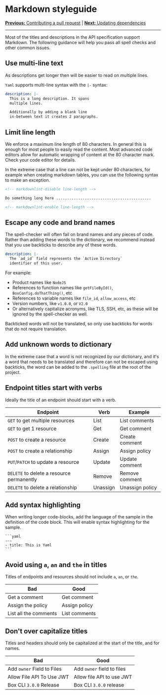 # Markdown styleguide

[**Previous:** Contributing a pull request](./pull-request.md) |
[**Next:** Updating dependencies](./depdendencies.md)

---

Most of the titles and descriptions in the API specification support Markdown.
The following guidance will help you pass all spell checks and other common
issues.

## Use multi-line text

As descriptions get longer then will be easier to read on multiple lines.

`Yaml` supports multi-line syntax with the `|-` syntax:

```yaml
description: |-
  This is a long description. It spans 
  multiple lines.

  Additionally by adding a blank line
  in-between text it creates 2 paragraphs.
```

## Limit line length

We enforce a maximum line length of 80 characters. In general this is enough for
most people to easily read the content. Most advanced code editors allow for
automatic wrapping of content at the 80 character mark. Check your code editor
for details.

In the extreme case that a line can not be kept under 80 characters, for example
when creating markdown tables, you can use the following syntax to make an
exception.

```md
<!-- markdownlint-disable line-length -->

Do something long here ...........................................

<!-- markdownlint-enable line-length -->
```

## Escape any code and brand names

The spell-checker will often fail on brand names
and any pieces of code. Rather than adding these
words to the dictionary, we recommend instead that you
use backticks to describe any of these words.

```yaml
description: |-
  The `ad_id` field represents the `Active Directory`
  identifier of this user.
```

For example:

* Product names like `NodeJS`
* References to function names like `getFileById()`, `BoxConfig.doThatThing()`,
  etc 
* References to variable names like `file_id`, `allow_access`, etc
* Version numbers, like `v1.0.0`, or `V2.0`
* Or alternatively capitalize acronyms, like TLS, SSH, etc, as these will be
  ignored by the spell-checker as well.

Backticked words will not be translated, so only use
backticks for words that do not require translation.

## Add unknown words to dictionary

In the extreme case that a word is not recognized
by our dictionary, and it's a word that needs to be
translated and therefore can not be escaped using
backticks, the word can be added to the `.spelling`
file at the root of the project.

## Endpoint titles start with verbs

Ideally the title of an endpoint should start with
a verb. 

| Endpoint                                  | Verb     | Example         |
|-------------------------------------------|----------|-----------------|
| `GET` to get multiple resources           | List     | List comments   |
| `GET` to get 1 resource                   | Get      | Get comment     |
| `POST` to create a resource               | Create   | Create comment  |
| `POST` to create a relationship           | Assign   | Assign policy   |
| `PUT`/`PATCH` to update a resource        | Update   | Update comment  |
| `DELETE` to delete a resource permanently | Remove   | Remove comment  |
| `DELETE` to delete a relationship         | Unassign | Unassign policy |

## Add syntax highlighting 

When writing longer code-blocks, add the language of the sample in the
definition of the code block. This will enable syntax highlighting for the
sample.

<!-- markdownlint-disable code-fence-style fenced-code-language -->

~~~
```yaml
---
- title: This is Yaml
```
~~~

<!-- markdownlint-enable code-fence-style fenced-code-language -->

## Avoid using `a`, `an` and `the` in titles

Titles of endpoints and resources should not include `a`, `an`, or `the`.

| Bad                   | Good          |
|-----------------------|---------------|
| Get a comment         | Get comment   |
| Assign the policy     | Assign policy |
| List all the comments | List comments |

## Don't over capitalize titles

Titles and headers should only be capitalized at the start of the title, and for
names.

| Bad                        | Good                       |
|----------------------------|----------------------------|
| Add `owner` Field to Files | Add `owner` field to files |
| Allow File API To Use JWT  | Allow file API to use JWT  |
| Box CLI `3.0.0` Release    | Box CLI `3.0.0` release    |